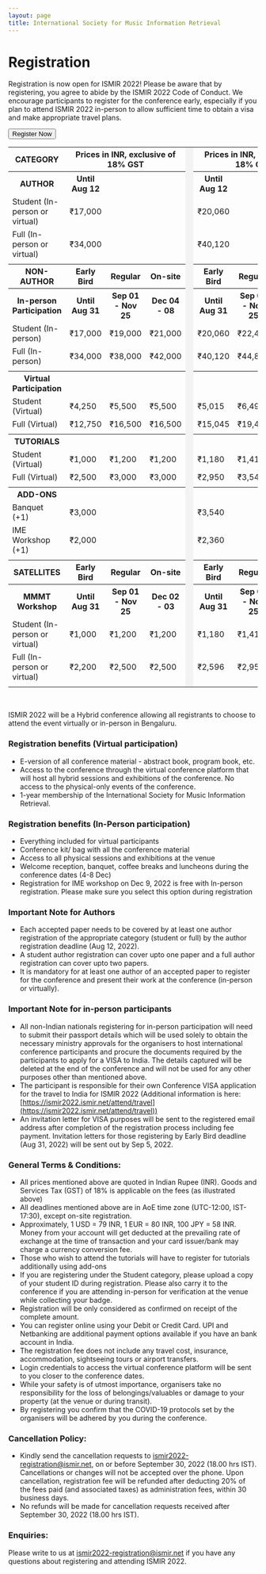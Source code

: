 ```yaml
---
layout: page
title: International Society for Music Information Retrieval
---
```


# Registration

Registration is now open for ISMIR 2022! Please be aware that by registering, you agree to abide by the ISMIR 2022 Code of Conduct. We encourage participants to register for the conference early, especially if you plan to attend ISMIR 2022 in-person to allow sufficient time to obtain a visa and make appropriate travel plans. 

<a href="https://www.townscript.com/e/ismir2022-register" target="_blank"><button class="reg">Register Now</button></a>
<br>

<table class="reg">
  <tr class="reg">
    <th class="reg1">CATEGORY</th>
    <th class="reg1" colspan="3">Prices in INR, exclusive of 18% GST</th>
    <td bgcolor="#f2f3f4" rowspan="27" width="0.1"></td>
    <th class="reg1" colspan="3">Prices in INR, inclusive of 18% GST</th>
  </tr>
  <tr class="reg">
  	<th class="reg">AUTHOR</th>
    <th class="reg">Until Aug 12</th>
    <th class="reg"></th>
    <th class="reg"></th>
    <th class="reg">Until Aug 12</th>
    <th class="reg"></th>
    <th class="reg"></th>
  </tr>
  <tr class="reg">
  	<td class="reg">Student (In-person or virtual)</td>
    <td class="reg">&#8377;17,000</td>
    <td class="reg"></td>
    <td class="reg"></td>
    <td class="reg">&#8377;20,060</td>
    <td class="reg"></td>
    <td class="reg"></td>
  </tr>
  <tr class="reg">
    <td class="reg">Full (In-person or virtual)</td>
    <td class="reg">&#8377;34,000</td>
    <td class="reg"></td>
    <td class="reg"></td>
    <td class="reg">&#8377;40,120</td>
    <td class="reg"></td>
    <td class="reg"></td>
  </tr>
  <tr>
  	<td class="reg" colspan="8"> </td>
  </tr>
  <tr class="reg">
  	<th class="reg">NON-AUTHOR</th>
    <th class="reg">Early Bird</th>
    <th class="reg">Regular</th>
    <th class="reg">On-site</th>
    <th class="reg">Early Bird</th>
    <th class="reg">Regular</th>
    <th class="reg">On-site</th>
  </tr>
  <tr class="reg">
  	<th class="reg">In-person Participation</th>
    <th class="reg">Until Aug 31</th>
    <th class="reg">Sep 01 - Nov 25</th>
    <th class="reg">Dec 04 - 08</th>
    <th class="reg">Until Aug 31</th>
    <th class="reg">Sep 01 - Nov 25</th>
    <th class="reg">Dec 04 - 08</th>
  </tr>
  <tr class="reg">
  	<td class="reg">Student (In-person)</td>
    <td class="reg">&#8377;17,000</td>
    <td class="reg">&#8377;19,000</td>
    <td class="reg">&#8377;21,000</td>
    <td class="reg">&#8377;20,060</td>
    <td class="reg">&#8377;22,420</td>
    <td class="reg">&#8377;24,780</td>
  </tr>
  <tr class="reg">
    <td class="reg">Full (In-person)</td>
    <td class="reg">&#8377;34,000</td>
    <td class="reg">&#8377;38,000</td>
    <td class="reg">&#8377;42,000</td>
    <td class="reg">&#8377;40,120</td>
    <td class="reg">&#8377;44,840</td>
    <td class="reg">&#8377;49,560</td>
  </tr>
  <tr>
  	<td class="reg" colspan="8"> </td>
  </tr>
  <tr class="reg">
  	<th class="reg">Virtual Participation</th>
    <th class="reg"></th>
    <th class="reg"></th>
    <th class="reg"></th>
    <th class="reg"></th>
    <th class="reg"></th>
    <th class="reg"></th>
  </tr>
  <tr class="reg">
  	<td class="reg">Student (Virtual)</td>
    <td class="reg">&#8377;4,250</td>
    <td class="reg">&#8377;5,500</td>
    <td class="reg">&#8377;5,500</td>
    <td class="reg">&#8377;5,015</td>
    <td class="reg">&#8377;6,490</td>
    <td class="reg">&#8377;6,490</td>
  </tr>
  <tr class="reg">
    <td class="reg">Full (Virtual)</td>
    <td class="reg">&#8377;12,750</td>
    <td class="reg">&#8377;16,500</td>
    <td class="reg">&#8377;16,500</td>
    <td class="reg">&#8377;15,045</td>
    <td class="reg">&#8377;19,470</td>
    <td class="reg">&#8377;19,470</td>
  </tr>
  <tr>
  	<td class="reg" colspan="8"> </td>
  </tr>
  <tr class="reg">
  	<th class="reg">TUTORIALS</th>
    <th class="reg"></th>
    <th class="reg"></th>
    <th class="reg"></th>
    <th class="reg"></th>
    <th class="reg"></th>
    <th class="reg"></th>
  </tr>
  <tr class="reg">
  	<td class="reg">Student (Virtual)</td>
    <td class="reg">&#8377;1,000</td>
    <td class="reg">&#8377;1,200</td>
    <td class="reg">&#8377;1,200</td>
    <td class="reg">&#8377;1,180</td>
    <td class="reg">&#8377;1,416</td>
    <td class="reg">&#8377;1,416</td>
  </tr>
  <tr class="reg">
    <td class="reg">Full (Virtual)</td>
    <td class="reg">&#8377;2,500</td>
    <td class="reg">&#8377;3,000</td>
    <td class="reg">&#8377;3,000</td>
    <td class="reg">&#8377;2,950</td>
    <td class="reg">&#8377;3,540</td>
    <td class="reg">&#8377;3,540</td>
  </tr>
  <tr>
  	<td class="reg" colspan="8"> </td>
  </tr>
  <tr class="reg">
  	<th class="reg">ADD-ONS</th>
    <th class="reg"></th>
    <th class="reg"></th>
    <th class="reg"></th>
    <th class="reg"></th>
    <th class="reg"></th>
    <th class="reg"></th>
  </tr>
  <tr class="reg">
  	<td class="reg">Banquet (+1)</td>
    <td class="reg" colspan="3">&#8377;3,000</td>
    <td class="reg" colspan="3">&#8377;3,540</td>
  </tr>
  <tr class="reg">
    <td class="reg">IME Workshop (+1)</td>
    <td class="reg" colspan="3">&#8377;2,000</td>
    <td class="reg" colspan="3">&#8377;2,360</td>
  </tr>
  <tr>
  	<td class="reg" colspan="8"> </td>
  </tr>
  <tr class="reg">
  	<th class="reg">SATELLITES</th>
    <th class="reg">Early Bird</th>
    <th class="reg">Regular</th>
    <th class="reg">On-site</th>
    <th class="reg">Early Bird</th>
    <th class="reg">Regular</th>
    <th class="reg">On-site</th>
  </tr>
  <tr class="reg">
  	<th class="reg">MMMT Workshop</th>
    <th class="reg">Until Aug 31</th>
    <th class="reg">Sep 01 - Nov 25</th>
    <th class="reg">Dec 02 - 03</th>
    <th class="reg">Until Aug 31</th>
    <th class="reg">Sep 01 - Nov 25</th>
    <th class="reg">Dec 02 - 03</th>
  </tr>
<tr class="reg">
  	<td class="reg">Student (In-person or virtual)</td>
    <td class="reg">&#8377;1,000</td>
    <td class="reg">&#8377;1,200</td>
    <td class="reg">&#8377;1,200</td>
    <td class="reg">&#8377;1,180</td>
    <td class="reg">&#8377;1,416</td>
    <td class="reg">&#8377;1,416</td>
  </tr>
  <tr class="reg">
    <td class="reg">Full (In-person or virtual)</td>
    <td class="reg">&#8377;2,200</td>
    <td class="reg">&#8377;2,500</td>
    <td class="reg">&#8377;2,500</td>
    <td class="reg">&#8377;2,596</td>
    <td class="reg">&#8377;2,950</td>
    <td class="reg">&#8377;2,950</td>
  </tr>
  <tr>
  	<td class="reg" colspan="8"> </td>
  </tr>
</table>

<br>

ISMIR 2022 will be a Hybrid conference allowing all registrants to choose to attend the event virtually or in-person in Bengaluru.

### Registration benefits (Virtual participation) 
* E-version of all conference material - abstract book, program book, etc.							
* Access to the conference through the virtual conference platform that will host all hybrid sessions and exhibitions of the conference. No access to the physical-only events of the conference. 							
* 1-year membership of the International Society for Music Information Retrieval.

### Registration benefits (In-Person participation) 
* Everything included for virtual participants							
* Conference kit/ bag with all the conference material							
* Access to all physical sessions and exhibitions at the venue							
* Welcome reception, banquet, coffee breaks and luncheons during the conference dates (4-8 Dec)
* Registration for IME workshop on Dec 9, 2022 is free with In-person registration. Please make sure you select this option during registration	

### Important Note for Authors							
* Each accepted paper needs to be covered by at least one author registration of the appropriate category (student or full) by the author registration deadline (Aug 12, 2022).	
* A student author registration can cover upto one paper and a full author registration can cover upto two papers.							
* It is mandatory for at least one author of an accepted paper to register for the conference and present their work at the conference (in-person or virtually).

### Important Note for in-person participants			
* All non-Indian nationals registering for in-person participation will need to submit their passport details which will be used solely to obtain the necessary ministry approvals for the organisers to host international conference participants and procure the documents required by the participants to apply for a VISA to India. The details captured will be deleted at the end of the conference and will not be used for any other purposes other than mentioned above. 
* The participant is responsible for their own Conference VISA application for the travel to India for ISMIR 2022 (Additional information is here: [https://ismir2022.ismir.net/attend/travel](https://ismir2022.ismir.net/attend/travel))
* An invitation letter for VISA purposes will be sent to the registered email address after completion of the registration process including fee payment. Invitation letters for those registering by Early Bird deadline (Aug 31, 2022) will be sent out by Sep 5, 2022. 

### General Terms & Conditions:							
* All prices mentioned above are quoted in Indian Rupee (INR). Goods and Services Tax (GST) of 18% is applicable on the fees (as illustrated above)							
* All deadlines mentioned above are in AoE time zone (UTC-12:00, IST-17:30), except on-site registration. 	
* Approximately, 1 USD = 79 INR, 1 EUR = 80 INR, 100 JPY = 58 INR. Money from your account will get deducted at the prevailing rate of exchange at the time of transaction and your card issuer/bank may charge a currency conversion fee. 
* Those who wish to attend the tutorials will have to register for tutorials additionally using add-ons
* If you are registering under the Student category, please upload a copy of your student ID during registration. Please also carry it to the conference if you are attending in-person for verification at the venue while collecting your badge.							
* Registration will be only considered as confirmed on receipt of the complete amount.							
* You can register online using your Debit or Credit Card. UPI and Netbanking are additional payment options available if you have an bank account in India.
* The registration fee does not include any travel cost, insurance, accommodation, sightseeing tours or airport transfers.							
* Login credentials to access the virtual conference platform will be sent to you closer to the conference dates.							
* While your safety is of utmost importance, organisers take no responsibility for the loss of belongings/valuables or damage to your property (at the venue or during transit).							
* By registering you confirm that the COVID-19 protocols set by the organisers will be adhered by you during the conference. 

### Cancellation Policy:							
* Kindly send the cancellation requests to [ismir2022-registration@ismir.net](mailto:ismir2022-registration@ismir.net), on or before September 30, 2022 (18.00 hrs IST). Cancellations or changes will not be accepted over the phone. Upon cancellation, registration fee will be refunded after deducting 20% of the fees paid (and associated taxes) as administration fees, within 30 business days. 
* No refunds will be made for cancellation requests received after September 30, 2022 (18.00 hrs IST). 	

### Enquiries:
Please write to us at [ismir2022-registration@ismir.net](mailto:ismir2022-registration@ismir.net) if you have any questions about registering and attending ISMIR 2022. 
